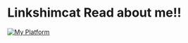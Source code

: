 # Linkshimcat Read about me!!

[![My Platform](https://skillicons.dev/icons?i=github,discord,notion,windows,haxeflixel,robloxstudio,py)](https://skillicons.dev)
